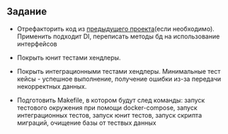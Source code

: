 
## Задание

* Отрефакторить код из [предыдущего проекта](https://github.com/patrikeyeva/Golang-service-with-PostgreSQL)(если необходимо). Применить подходит DI, переписать методы бд на использование интерфейсов

* Покрыть юнит тестами хендлеры.

* Покрыть интеграционными тестами хендлеры. Минимальные тест кейсы - успешное выполнение, получение ошибки из-за передачи некорректных данных.

* Подготовить Makefile, в котором будут след команды: запуск тестового окружения при помощи docker-compose, запуск интеграционных тестов, запуск юнит тестов, запуск скрипта миграций, очищение базы от тествых данных